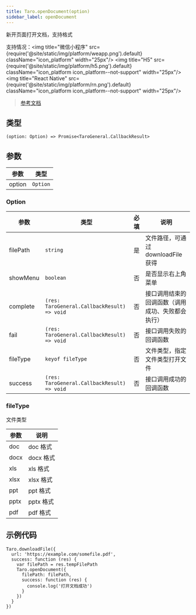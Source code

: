 ```yaml
---
title: Taro.openDocument(option)
sidebar_label: openDocument
---
```


新开页面打开文档，支持格式

支持情况：<img title="微信小程序" src={require('@site/static/img/platform/weapp.png').default} className="icon_platform" width="25px"/> <img title="H5" src={require('@site/static/img/platform/h5.png').default} className="icon_platform icon_platform--not-support" width="25px"/> <img title="React Native" src={require('@site/static/img/platform/rn.png').default} className="icon_platform icon_platform--not-support" width="25px"/>

> [参考文档](https://developers.weixin.qq.com/miniprogram/dev/api/file/wx.openDocument.html)

## 类型

```tsx
(option: Option) => Promise<TaroGeneral.CallbackResult>
```

## 参数

| 参数 | 类型 |
| --- | --- |
| option | `Option` |

### Option

| 参数 | 类型 | 必填 | 说明 |
| --- | --- | :---: | --- |
| filePath | `string` | 是 | 文件路径，可通过 downloadFile 获得 |
| showMenu | `boolean` | 否 | 是否显示右上角菜单 |
| complete | `(res: TaroGeneral.CallbackResult) => void` | 否 | 接口调用结束的回调函数（调用成功、失败都会执行） |
| fail | `(res: TaroGeneral.CallbackResult) => void` | 否 | 接口调用失败的回调函数 |
| fileType | `keyof fileType` | 否 | 文件类型，指定文件类型打开文件 |
| success | `(res: TaroGeneral.CallbackResult) => void` | 否 | 接口调用成功的回调函数 |

### fileType

文件类型

| 参数 | 说明 |
| --- | --- |
| doc | doc 格式 |
| docx | docx 格式 |
| xls | xls 格式 |
| xlsx | xlsx 格式 |
| ppt | ppt 格式 |
| pptx | pptx 格式 |
| pdf | pdf 格式 |

## 示例代码

```tsx
Taro.downloadFile({
  url: 'https://example.com/somefile.pdf',
  success: function (res) {
    var filePath = res.tempFilePath
    Taro.openDocument({
      filePath: filePath,
      success: function (res) {
        console.log('打开文档成功')
      }
    })
  }
})
```

